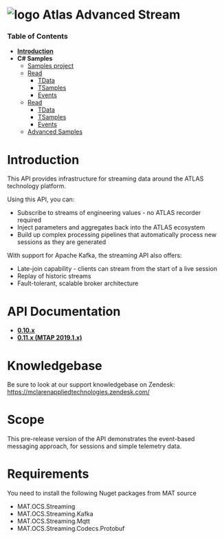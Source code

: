 # ![logo](/Media/branding.png) Atlas Advanced Stream

### Table of Contents
- [**Introduction**](../README.md)<br>
- **C# Samples**<br>
  - [Samples project](./src)
  - [Read](read.md)
    - [TData](read.md#telemetry-data)
    - [TSamples](read.md#telemetry-samples)
    - [Events](read.md#events)
  - [Read](write.md)
    - [TData](write.md#telemetry-data)
    - [TSamples](write.md#telemetry-samples)
    - [Events](write.md#events)
  - [Advanced Samples](advanced.md)

# Introduction
This API provides infrastructure for streaming data around the ATLAS technology platform.

Using this API, you can:
- Subscribe to streams of engineering values - no ATLAS recorder required
- Inject parameters and aggregates back into the ATLAS ecosystem
- Build up complex processing pipelines that automatically process new sessions as they are generated

With support for Apache Kafka, the streaming API also offers:
- Late-join capability - clients can stream from the start of a live session
- Replay of historic streams
- Fault-tolerant, scalable broker architecture


# API Documentation
- [**0.10.x**](https://mclarenappliedtechnologies.github.io/mat.atlas.advancedstreams-docs/0.10.0/api/index.html)<br>
- [**0.11.x (MTAP 2019.1.x)**](https://mclarenappliedtechnologies.github.io/mat.atlas.advancedstreams-docs/0.11.0/api/index.html)

# Knowledgebase
Be sure to look at our support knowledgebase on Zendesk: https://mclarenappliedtechnologies.zendesk.com/

# Scope
This pre-release version of the API demonstrates the event-based messaging approach, for sessions and simple telemetry data.

# Requirements
You need to install the following Nuget packages from MAT source

- MAT.OCS.Streaming
- MAT.OCS.Streaming.Kafka
- MAT.OCS.Streaming.Mqtt
- MAT.OCS.Streaming.Codecs.Protobuf